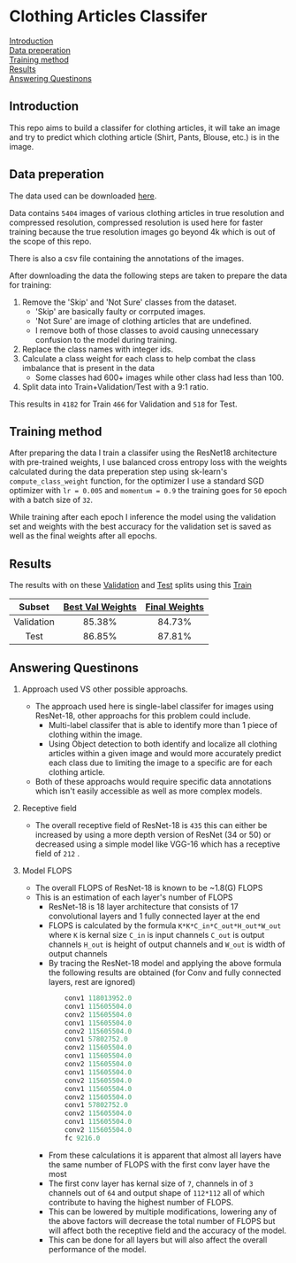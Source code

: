 # Clothing Articles Classifer

[Introduction](#introduction)  
[Data preperation](#data-preperation)  
[Training method](#training-method)  
[Results](#results)  
[Answering Questinons](#answering-questinons)  

## Introduction

This repo aims to build a classifer for clothing articles, it will take an image and try to predict which clothing article (Shirt, Pants, Blouse, etc.) is in the image.

## Data preperation

The data used can be downloaded [here](https://www.kaggle.com/datasets/agrigorev/clothing-dataset-full).  

Data contains `5404` images of various clothing articles in true resolution and compressed resolution, compressed resolution is used here for faster training because the true resolution images go beyond 4k which is out of the scope of this repo.  

There is also a csv file containing the annotations of the images.

After downloading the data the following steps are taken to prepare the data for training:  
1. Remove the 'Skip' and 'Not Sure' classes from the dataset.  
   - 'Skip' are basically faulty or corrputed images.
   - 'Not Sure' are image of clothing articles that are undefined.
   - I remove both of those classes to avoid causing unnecessary confusion to the model during training.
2. Replace the class names with integer ids.
3. Calculate a class weight for each class to help combat the class imbalance that is present in the data 
   - Some classes had 600+ images while other class had less than 100.
4. Split data into Train+Validation/Test with a 9:1 ratio.
   
This results in `4182` for Train `466` for Validation and `518` for Test. 

## Training method

After preparing the data I train a classifer using the ResNet18 architecture with pre-trained weights, I use balanced cross entropy loss with the weights calculated during the data preperation step using sk-learn's `compute_class_weight` function, for the optimizer I use a standard SGD optimizer with `lr = 0.005` and `momentum = 0.9` the training goes for `50` epoch with a batch size of `32`.

While training after each epoch I inference the model using the validation set and weights with the best accuracy for the validation set is saved as well as the final weights after all epochs.

## Results

The results with on these [Validation](./assets/data/val.csv) and [Test](./assets/data/test.csv) splits using this [Train](./assets/data/train.csv) 

|Subset|[Best Val Weights](./assets/models/best_val_weights.pth)|[Final Weights](./assets/models/final_weights.pth)|
|:-:|:-:|:-:|
|Validation|85.38%|84.73%|
|Test|86.85%|87.81%|

## Answering Questinons

1. Approach used VS other possible approachs.
   - The approach used here is single-label classifer for images using ResNet-18, other approachs for this problem could include.
     -  Multi-label classifer that is able to identify more than 1 piece of clothing within the image.
     -  Using Object detection to both identify and localize all clothing articles within a given image and would more accurately predict each class due to limiting the image to a specific are for each clothing article.
   - Both of these approachs would require specific data annotations which isn't easily accessible as well as more complex models. 
  
2. Receptive field
   - The overall receptive field of ResNet-18 is `435` this can either be increased by using a more depth version of ResNet (34 or 50) or decreased using a simple model like VGG-16 which has a receptive field of `212` .
  

3. Model FLOPS

   - The overall FLOPS of ResNet-18 is known to be ~1.8(G) FLOPS 
   - This is an estimation of each layer's number of FLOPS 
        - ResNet-18 is 18 layer architecture that consists of 17 convolutional layers and 1 fully connected layer at the end
        - FLOPS is calculated by the formula `K*K*C_in*C_out*H_out*W_out` where `K` is kernal size `C_in` is input channels `C_out` is output channels `H_out` is height of output channels and `W_out` is width of output channels
        - By tracing the ResNet-18 model and applying the above formula the following results are obtained (for Conv and fully connected layers, rest are ignored)
            ```python
                conv1 118013952.0
                conv1 115605504.0
                conv2 115605504.0
                conv1 115605504.0
                conv2 115605504.0
                conv1 57802752.0
                conv2 115605504.0
                conv1 115605504.0
                conv2 115605504.0
                conv1 115605504.0
                conv2 115605504.0
                conv1 115605504.0
                conv2 115605504.0
                conv1 57802752.0
                conv2 115605504.0
                conv1 115605504.0
                conv2 115605504.0
                fc 9216.0
            ```
        - From these calculations it is apparent that almost all layers have the same number of FLOPS with the first conv layer have the most
        - The first conv layer has kernal size of `7`, channels in of `3` channels out of `64` and output shape of `112*112` all of which contribute to having the highest number of FLOPS.
        - This can be lowered by multiple modifications, lowering any of the above factors will decrease the total number of FLOPS but will affect both the receptive field and the accuracy of the model.
        - This can be done for all layers but will also affect the overall performance of the model.